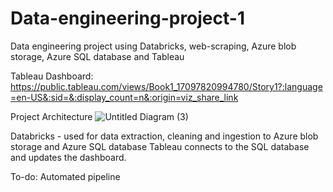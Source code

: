 # Data-engineering-project-1
Data engineering project using Databricks, web-scraping, Azure blob storage, Azure SQL database and Tableau

Tableau Dashboard: https://public.tableau.com/views/Book1_17097820994780/Story1?:language=en-US&:sid=&:display_count=n&:origin=viz_share_link

Project Architecture 
![Untitled Diagram (3)](https://github.com/solo11/Data-engineering-project-1/assets/32461868/0e0b245d-a684-422f-b630-59244008d3fc)

Databricks - used for data extraction, cleaning and ingestion to Azure blob storage and Azure SQL database
Tableau connects to the SQL database and updates the dashboard.

To-do: Automated pipeline



